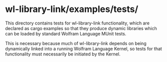 # wl-library-link/examples/tests/

This directory contains tests for wl-library-link functionality, which are declared
as cargo examples so that they produce dynamic libraries which can be loaded by
standard Wolfram Language MUnit tests.

This is necessary because much of wl-library-link depends on being dynamically linked
into a running Wolfram Language Kernel, so tests for that functionality must necessarily
be initiated by the Kernel.

